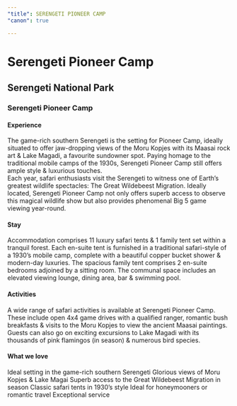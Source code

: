 ```yaml
---
"title": SERENGETI PIONEER CAMP
"canon": true

---
```


# Serengeti Pioneer Camp
## Serengeti National Park
### Serengeti Pioneer Camp

#### Experience
The game-rich southern Serengeti is the setting for Pioneer Camp, ideally situated to offer jaw-dropping views of the Moru Kopjes with its Maasai rock art &amp; Lake Magadi, a favourite sundowner spot.
Paying homage to the traditional mobile camps of the 1930s, Serengeti Pioneer Camp still offers ample style &amp; luxurious touches.  
Each year, safari enthusiasts visit the Serengeti to witness one of Earth’s greatest wildlife spectacles:  The Great Wildebeest Migration. 
Ideally located, Serengeti Pioneer Camp not only offers superb access to observe this magical wildlife show but also provides phenomenal Big 5 game viewing year-round.

#### Stay
Accommodation comprises 11 luxury safari tents &amp; 1 family tent set within a tranquil forest.
Each en-suite tent is furnished in a traditional safari-style of a 1930’s mobile camp, complete with a beautiful copper bucket shower &amp; modern-day luxuries.
The spacious family tent comprises 2 en-suite bedrooms adjoined by a sitting room.
The communal space includes an elevated viewing lounge, dining area, bar &amp; swimming pool.

#### Activities
A wide range of safari activities is available at Serengeti Pioneer Camp.
These include open 4x4 game drives with a qualified ranger, romantic bush breakfasts &amp; visits to the Moru Kopjes to view the ancient Maasai paintings.
Guests can also go on exciting excursions to Lake Magadi with its thousands of pink flamingos (in season) &amp; numerous bird species.


#### What we love
Ideal setting in the game-rich southern Serengeti
Glorious views of Moru Kopjes &amp; Lake Magai
Superb access to the Great Wildebeest Migration in season
Classic safari tents in 1930’s style
Ideal for honeymooners or romantic travel
Exceptional service